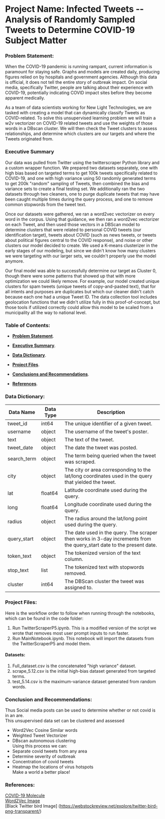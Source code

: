 # Project Name: Infected Tweets -- Analysis of Randomly Sampled Tweets to Determine COVID-19 Subject Matter  
  
### Problem Statement:  
When the COVID-19 pandemic is running rampant, current information is paramount for staying safe. Graphs and models are created daily, producing figures relied on by hospitals and government agencies. Although this data is official, it does not tell the entire story of outbreak impact. On social media, specifically Twitter, people are talking about their experience with COVID-19, potentially indicating COVID impact sites before they become apparent medically.

As a team of data scientists working for New Light Technologies, we are tasked with creating a model that can dynamically classify Tweets as COVID-related. To solve this unsupervised learning problem we will train a w2v vectorizer on COVID-19 related tweets and use the weights of those words in a DBscan cluster. We will then check the Tweet clusters to assess relationships, and determine which clusters are our targets and where the Tweets originated from.

### Executive Summary  
Our data was pulled from Twitter using the twitterscraper Python library and a custom wrapper function. We prepared two datasets separately, one with high bias based on targeted terms to get 100k tweets specifically related to COVID-19, and one with high variance using 50 randomly generated terms to get 200k "random" sampling of Tweets, then combined the bias and variance sets to create a final testing set. We additionally ran the two datasets through two cleaners, one to purge duplicate tweets that may have been caught multiple times during the query process, and one to remove common stopwords from the tweet text.  
  
Once our datasets were gathered, we ran a word2vec vectorizer on every word in the corpus. Using that guidance, we then ran a word2vec vectorizer on each Tweet, and then used those vectors in a DBScan model to determine clusters that were related to personal COVID tweets (our identification target), tweets about COVID (such as news tweets, or tweets about political figures central to the COVID response), and noise or other clusters our model decided to create. We used a K-means clusterizer in the early stages of our modeling, but since we didn't know how many clusters we were targeting with our larger sets, we couldn't properly use the model anymore.   
  
Our final model was able to successfully determine our target as Cluster 0, though there were some patterns that showed up that with more optimization we could likely remove. For example, our model created unique clusters for spam tweets (unique tweets of copy-and-pasted text), that for all intents and purposes are duplicates but which our cleaner didn't catch because each one had a unique Tweet ID. The data collection tool includes geolocation functions that we didn't utilize fully in this proof-of-concept, but those tools if utilized correctly could allow this model to be scaled from a municipality all the way to national level.  
  
### Table of Contents:  
 - **[Problem Statement](#Problem-Statement)**.
 
 - **[Executive Summary](#Executive-Summary)**.  
   
 - **[Data Dictionary](#Data-Dictionary)**.
   
 - **[Project Files](#Project-Files)**.   

- **[Conclusions and Recommendations](#Conclusions-and-Recommendations)**.  

- **[References](#References)**.

### Data Dictionary:  
| Data Name | Data Type | Description |
|---|---|---|
| tweet_id | int64 | The unique identifier of a given tweet. |
| username | object | The username of the tweet's poster. |
| text | object | The text of the tweet. |
| tweet_date | object | The date the tweet was posted. |
| search_term | object | The term being queried when the tweet was scraped. |  
| city | object | The city or area corresponding to the lat/long coordinates used in the query that yielded the tweet. |  
| lat | float64 | Latitude coordinate used during the query. |  
| long | float64 | Longitude coordinate used during the query. |  
| radius | object | The radius around the lat/long point used during the query. |  
| query_start | object | The date used in the query. The scraper then works in 3-day increments from the query_start date to the present date. |
| token_text | object | The tokenized version of the text column. |  
| stop_text | list | The tokenized text with stopwords removed. |  
| cluster | int64 | The DBScan cluster the tweet was assigned to. |  
  
### Project Files:
Here is the workflow order to follow when running through the notebooks, which can be found in the code folder:  
1) Run TwitterScraperP5.ipynb. This is a modified version of the script we wrote that removes most user prompt inputs to run faster.
2) Run MainNotebook.ipynb. This notebook will import the datasets from the TwitterScraperP5 and model them.
  
#### Datasets:  
1) Full_dataset.csv is the concatenated "high variance" dataset.  
2) scrape_5.12.csv is the initial high-bias dataset generated from targeted terms.  
3) test_5.14.csv is the maximum-variance dataset generated from random words.  
  
### Conclusion and Recommendations:  
Thus Social media posts can be used to determine whether or not covid is in an are.  
This unsupervised data set can be clustered and assessed  
- Word2Vec Cosine Similar words  
- Weighted Tweet Vectorizer  
- DBscan autonomous clustering  
Using this process we can:  
- Separate covid tweets from any area  
- Determine severity of outbreak  
- Concentration of covid tweets  
- Heatmap the locations of virus hotspots  
Make a world a better place!  
  
### References:  
[COVID-19 Molecule](https://www.statnews.com/2020/02/11/disease-caused-by-the-novel-coronavirus-has-name-covid-19/)  
[Word2Vec Image](https://hackernoon.com/word2vec-part-1-fe2ec6514d70)  
[Black Twitter bird Image] (https://webstockreview.net/explore/twitter-bird-png-transparent/)